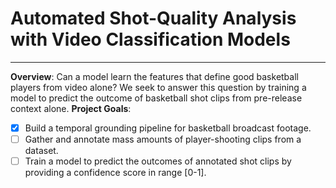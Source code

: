 # **Automated Shot-Quality Analysis with Video Classification Models**
***

**Overview**: Can a model learn the features that define good basketball players from video alone? We seek to answer this question by training a model to predict the outcome of basketball shot clips from pre-release context alone.
**Project Goals**:
- [x] Build a temporal grounding pipeline for basketball broadcast footage.
- [ ] Gather and annotate mass amounts of player-shooting clips from a dataset.
- [ ] Train a model to predict the outcomes of annotated shot clips by providing a confidence score in range [0-1].
